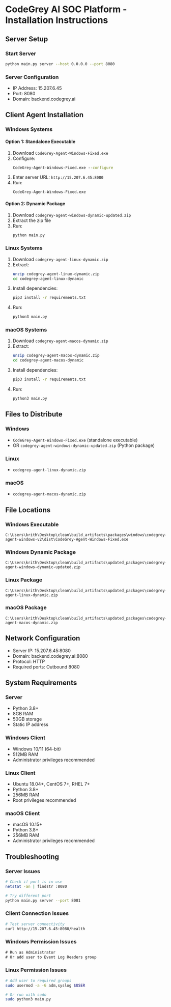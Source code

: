 # CodeGrey AI SOC Platform - Installation Instructions

## Server Setup

### Start Server
```bash
python main.py server --host 0.0.0.0 --port 8080
```

### Server Configuration
- IP Address: 15.207.6.45
- Port: 8080
- Domain: backend.codegrey.ai

## Client Agent Installation

### Windows Systems

#### Option 1: Standalone Executable
1. Download `CodeGrey-Agent-Windows-Fixed.exe`
2. Configure:
   ```cmd
   CodeGrey-Agent-Windows-Fixed.exe --configure
   ```
3. Enter server URL: `http://15.207.6.45:8080`
4. Run:
   ```cmd
   CodeGrey-Agent-Windows-Fixed.exe
   ```

#### Option 2: Dynamic Package
1. Download `codegrey-agent-windows-dynamic-updated.zip`
2. Extract the zip file
3. Run:
   ```cmd
   python main.py
   ```

### Linux Systems

1. Download `codegrey-agent-linux-dynamic.zip`
2. Extract:
   ```bash
   unzip codegrey-agent-linux-dynamic.zip
   cd codegrey-agent-linux-dynamic
   ```
3. Install dependencies:
   ```bash
   pip3 install -r requirements.txt
   ```
4. Run:
   ```bash
   python3 main.py
   ```

### macOS Systems

1. Download `codegrey-agent-macos-dynamic.zip`
2. Extract:
   ```bash
   unzip codegrey-agent-macos-dynamic.zip
   cd codegrey-agent-macos-dynamic
   ```
3. Install dependencies:
   ```bash
   pip3 install -r requirements.txt
   ```
4. Run:
   ```bash
   python3 main.py
   ```

## Files to Distribute

### Windows
- `CodeGrey-Agent-Windows-Fixed.exe` (standalone executable)
- OR `codegrey-agent-windows-dynamic-updated.zip` (Python package)

### Linux
- `codegrey-agent-linux-dynamic.zip`

### macOS
- `codegrey-agent-macos-dynamic.zip`

## File Locations

### Windows Executable
```
C:\Users\krith\Desktop\clean\build_artifacts\packages\windows\codegrey-agent-windows-v2\dist\CodeGrey-Agent-Windows-Fixed.exe
```

### Windows Dynamic Package
```
C:\Users\krith\Desktop\clean\build_artifacts\updated_packages\codegrey-agent-windows-dynamic-updated.zip
```

### Linux Package
```
C:\Users\krith\Desktop\clean\build_artifacts\updated_packages\codegrey-agent-linux-dynamic.zip
```

### macOS Package
```
C:\Users\krith\Desktop\clean\build_artifacts\updated_packages\codegrey-agent-macos-dynamic.zip
```

## Network Configuration

- Server IP: 15.207.6.45:8080
- Domain: backend.codegrey.ai:8080
- Protocol: HTTP
- Required ports: Outbound 8080

## System Requirements

### Server
- Python 3.8+
- 8GB RAM
- 50GB storage
- Static IP address

### Windows Client
- Windows 10/11 (64-bit)
- 512MB RAM
- Administrator privileges recommended

### Linux Client
- Ubuntu 18.04+, CentOS 7+, RHEL 7+
- Python 3.8+
- 256MB RAM
- Root privileges recommended

### macOS Client
- macOS 10.15+
- Python 3.8+
- 256MB RAM
- Administrator privileges recommended

## Troubleshooting

### Server Issues
```bash
# Check if port is in use
netstat -an | findstr :8080

# Try different port
python main.py server --port 8081
```

### Client Connection Issues
```bash
# Test server connectivity
curl http://15.207.6.45:8080/health
```

### Windows Permission Issues
```cmd
# Run as Administrator
# Or add user to Event Log Readers group
```

### Linux Permission Issues
```bash
# Add user to required groups
sudo usermod -a -G adm,syslog $USER

# Or run with sudo
sudo python3 main.py
```